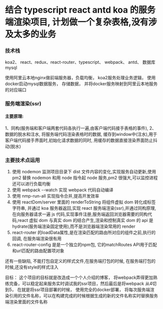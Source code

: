 # 结合 typescript react antd koa 的服务端渲染项目, 计划做一个复杂表格,没有涉及太多的业务

### 技术栈

koa2、 react、redux、react-router、typescript、 webpack、 antd、 数据库 mysql

使用阿里云本地nginx做前端服务器，负载均衡， koa2服务处理业务逻辑， 使用docker启动mysql数据服务， 存储数据， 并将docker服务映射到阿里云本地服务的对应端口


### 服务端渲染(ssr)

#### 主要原理:

1、同构(服务端和客户端两套代码各执行一遍,由客户端代码接手表格的事件),
2、数据的脱水和注水, 将服务端代码渲染表格时的数据, 缓存到window中(注水),用于客户端代码接手界面时,初始化请求数据的同时, 用缓存的数据直接渲染界面防止抖动(脱水)

### 主要技术点运用

1. 使用 nodemon 监测项目目录下 dist 文件内容的变化,实现服务自动更新,使用 pm2 替换 nodemon 和用 node 指令起 node 服务,pm2 很强大,可以监控进程还可以进行负载均衡
2. 使用 webpack --watch 实现 webpack 代码自动编译
3. 使用 nmp-run-all 实现指令合并,提高开发效率
4. 使用 reactDom/server 里面的 renderToString 将组件虚拟 dom 转化成标签字符串, 并通过 koa 服务器返回,实现 react 服务端渲染(ssr),并通过同构原理,在向服务器请求一遍 js 代码,实现事件注册,服务端返回浏览器需要的同构代码,react 虚拟 dom 与真实 dom 的结合产生,渲染和控制真实 dom 的 api 是 hydrate(服务端渲染固定使用),而不是浏览器端渲染常用的 render
5. react-router 的loadData属性,是在渲染匹配的路由所对应的组件之前,执行的回调, 在服务端渲染很有用
6. react-router-config 是是一个独立的npm包, 它的matchRoutes API用于匹配和url匹配的路由配置项对象

还有一些缺陷, 不能打包自定义的样式文件,在服务端打包的时候, 在服务端打包的时候,还没有style的样式注入

目标： 这个项目的目标就是改造成一个个人介绍的博客， 将webpack弄得更加熟练完备，可以稳定起来服务实时调试我的ssr项目，然后最后是将webpack 从4切到5， 在就是将ssr项目部署的时候， 使用完全的docker部署， 将每次服务端渲染引用的文件名称，可以在构建完成的时候根据生成的新的文件名称实时替换服务端渲染里面的文件名称




